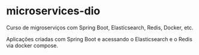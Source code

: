 # microservices-dio
Curso de migroserviços com Spring Boot, Elasticsearch, Redis, Docker, etc.

Aplicações criadas com Spring Boot e acessando o Elasticsearch e o Redis via docker compose.
